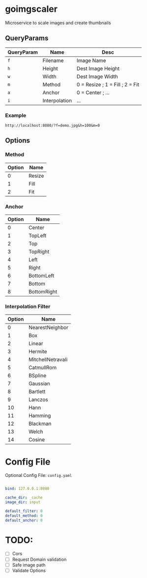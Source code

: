 # goimgscaler
Microservice to scale images and create thumbnails

## QueryParams

QueryParam|Name|Desc
---|---|---
`f`|Filename|Image Name
`h`|Height|Dest Image Height
`w`|Width|Dest Image Width
`m`|Method| 0 = Resize ; 1 = Fill ; 2 = Fit
`a`|Anchor| 0 = Center ; ...
`i`|Interpolation| ...

### Example
```
http://localhost:8080/?f=demo.jpg&h=100&m=0
```

## Options 
### Method
Option|Name
---|---
0|Resize
1|Fill
2|Fit

### Anchor

Option|Name
---|---
0|Center
1|TopLeft
2|Top
3|TopRight
4|Left
5|Right
6|BottomLeft
7|Bottom
8|BottomRight

### Interpolation Filter

Option|Name
---|---
0|NearestNeighbor
1|Box
2|Linear
3|Hermite
4|MitchellNetravali
5|CatmullRom
6|BSpline
7|Gaussian
8|Bartlett
9|Lanczos
10|Hann
11|Hamming
12|Blackman
13|Welch
14|Cosine


# Config File

Optional Config File: `config.yaml`
```yaml

bind: 127.0.0.1:8080

cache_dir: _cache
image_dir: input

default_filter: 0
default_method: 0
default_anchor: 0

```


# TODO: 
* [ ] Cors
* [ ] Request Domain validation 
* [ ] Safe image path
* [ ] Validate Options 